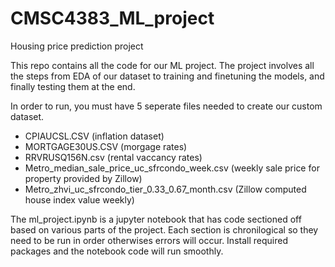 # CMSC4383_ML_project
Housing price prediction project


This repo contains all the code for our ML project. The project involves all the steps from EDA of our dataset to training and finetuning the models, and finally testing them at the end.

In order to run, you must have 5 seperate files needed to create our custom dataset.
  - CPIAUCSL.CSV (inflation dataset)
  - MORTGAGE30US.CSV (morgage rates)
  - RRVRUSQ156N.csv (rental vaccancy rates)
  - Metro_median_sale_price_uc_sfrcondo_week.csv (weekly sale price for property provided by Zillow)
  - Metro_zhvi_uc_sfrcondo_tier_0.33_0.67_month.csv (Zillow computed house index value weekly)


The ml_project.ipynb is a jupyter notebook that has code sectioned off based on various parts of the project.
Each section is chronilogical so they need to be run in order otherwises errors will occur.
Install required packages and the notebook code will run smoothly. 
